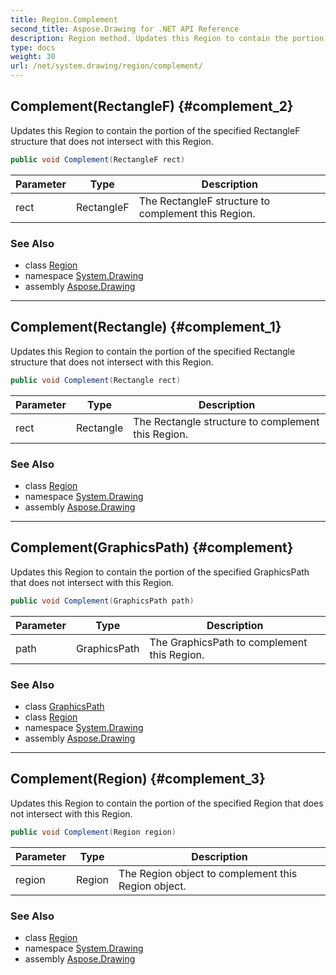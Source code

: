 ```yaml
---
title: Region.Complement
second_title: Aspose.Drawing for .NET API Reference
description: Region method. Updates this Region to contain the portion of the specified RectangleF structure that does not intersect with this Region
type: docs
weight: 30
url: /net/system.drawing/region/complement/
---
```

## Complement(RectangleF) {#complement_2}

Updates this Region to contain the portion of the specified RectangleF structure that does not intersect with this Region.

```csharp
public void Complement(RectangleF rect)
```

| Parameter | Type | Description |
| --- | --- | --- |
| rect | RectangleF | The RectangleF structure to complement this Region. |

### See Also

* class [Region](../)
* namespace [System.Drawing](../../region/)
* assembly [Aspose.Drawing](../../../)

---

## Complement(Rectangle) {#complement_1}

Updates this Region to contain the portion of the specified Rectangle structure that does not intersect with this Region.

```csharp
public void Complement(Rectangle rect)
```

| Parameter | Type | Description |
| --- | --- | --- |
| rect | Rectangle | The Rectangle structure to complement this Region. |

### See Also

* class [Region](../)
* namespace [System.Drawing](../../region/)
* assembly [Aspose.Drawing](../../../)

---

## Complement(GraphicsPath) {#complement}

Updates this Region to contain the portion of the specified GraphicsPath that does not intersect with this Region.

```csharp
public void Complement(GraphicsPath path)
```

| Parameter | Type | Description |
| --- | --- | --- |
| path | GraphicsPath | The GraphicsPath to complement this Region. |

### See Also

* class [GraphicsPath](../../../system.drawing.drawing2d/graphicspath/)
* class [Region](../)
* namespace [System.Drawing](../../region/)
* assembly [Aspose.Drawing](../../../)

---

## Complement(Region) {#complement_3}

Updates this Region to contain the portion of the specified Region that does not intersect with this Region.

```csharp
public void Complement(Region region)
```

| Parameter | Type | Description |
| --- | --- | --- |
| region | Region | The Region object to complement this Region object. |

### See Also

* class [Region](../)
* namespace [System.Drawing](../../region/)
* assembly [Aspose.Drawing](../../../)


